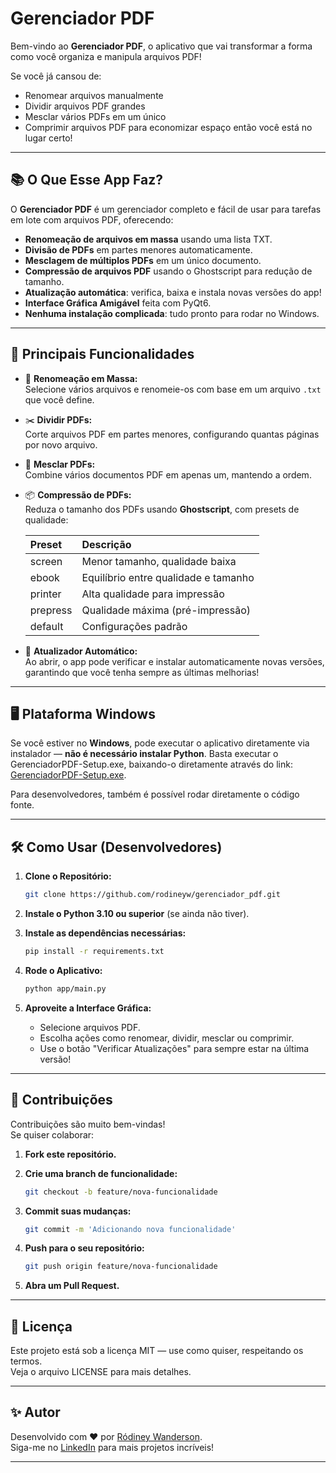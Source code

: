 
# Gerenciador PDF

Bem-vindo ao **Gerenciador PDF**, o aplicativo que vai transformar a forma como você organiza e manipula arquivos PDF!

Se você já cansou de:

- Renomear arquivos manualmente
- Dividir arquivos PDF grandes
- Mesclar vários PDFs em um único
- Comprimir arquivos PDF para economizar espaço
então você está no lugar certo!

---

## 📚 O Que Esse App Faz?

O **Gerenciador PDF** é um gerenciador completo e fácil de usar para tarefas em lote com arquivos PDF, oferecendo:

- **Renomeação de arquivos em massa** usando uma lista TXT.
- **Divisão de PDFs** em partes menores automaticamente.
- **Mesclagem de múltiplos PDFs** em um único documento.
- **Compressão de arquivos PDF** usando o Ghostscript para redução de tamanho.
- **Atualização automática**: verifica, baixa e instala novas versões do app!
- **Interface Gráfica Amigável** feita com PyQt6.
- **Nenhuma instalação complicada**: tudo pronto para rodar no Windows.

---

## 🚀 Principais Funcionalidades

- 📂 **Renomeação em Massa:**  
  Selecione vários arquivos e renomeie-os com base em um arquivo `.txt` que você define.

- ✂️ **Dividir PDFs:**  
  Corte arquivos PDF em partes menores, configurando quantas páginas por novo arquivo.

- 🔗 **Mesclar PDFs:**  
  Combine vários documentos PDF em apenas um, mantendo a ordem.

- 📦 **Compressão de PDFs:**  
  Reduza o tamanho dos PDFs usando **Ghostscript**, com presets de qualidade:

  | Preset       | Descrição |
  |:-------------|:----------|
  | screen       | Menor tamanho, qualidade baixa |
  | ebook        | Equilíbrio entre qualidade e tamanho |
  | printer      | Alta qualidade para impressão |
  | prepress     | Qualidade máxima (pré-impressão) |
  | default      | Configurações padrão |

- 🔄 **Atualizador Automático:**  
  Ao abrir, o app pode verificar e instalar automaticamente novas versões, garantindo que você tenha sempre as últimas melhorias!

---

## 🖥 Plataforma Windows

Se você estiver no **Windows**, pode executar o aplicativo diretamente via instalador — **não é necessário instalar Python**.  Basta executar o GerenciadorPDF-Setup.exe, baixando-o diretamente através do link: [GerenciadorPDF-Setup.exe](https://github.com/rodineyw/gerenciador_pdf/releases/latest/download/GerenciadorPDF-Setup.exe).

Para desenvolvedores, também é possível rodar diretamente o código fonte.

---

## 🛠 Como Usar (Desenvolvedores)

1. **Clone o Repositório:**

   ```bash
   git clone https://github.com/rodineyw/gerenciador_pdf.git
   ```

2. **Instale o Python 3.10 ou superior** (se ainda não tiver).

3. **Instale as dependências necessárias:**

   ```bash
   pip install -r requirements.txt
   ```

4. **Rode o Aplicativo:**

   ```bash
   python app/main.py
   ```

5. **Aproveite a Interface Gráfica:**
   - Selecione arquivos PDF.
   - Escolha ações como renomear, dividir, mesclar ou comprimir.
   - Use o botão "Verificar Atualizações" para sempre estar na última versão!

---

## 🤝 Contribuições

Contribuições são muito bem-vindas!  
Se quiser colaborar:

1. **Fork este repositório.**
2. **Crie uma branch de funcionalidade:**

   ```bash
   git checkout -b feature/nova-funcionalidade
   ```

3. **Commit suas mudanças:**

   ```bash
   git commit -m 'Adicionando nova funcionalidade'
   ```

4. **Push para o seu repositório:**

   ```bash
   git push origin feature/nova-funcionalidade
   ```

5. **Abra um Pull Request.**

---

## 📜 Licença

Este projeto está sob a licença MIT — use como quiser, respeitando os termos.  
Veja o arquivo LICENSE para mais detalhes.

---

## ✨ Autor

Desenvolvido com ❤️ por [Ródiney Wanderson](https://github.com/rodineyw).  
Siga-me no [LinkedIn](https://www.linkedin.com/in/rodineyw/) para mais projetos incríveis!

---
